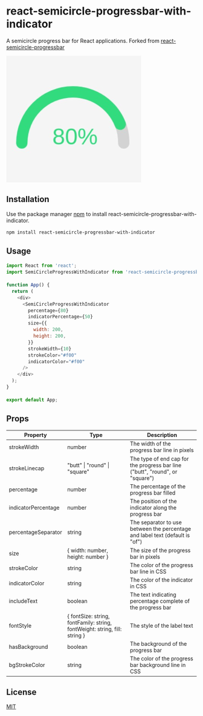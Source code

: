 # react-semicircle-progressbar-with-indicator

A semicircle progress bar for React applications.
Forked from [react-semicircle-progressbar](https://github.com/4emcos/react-semicircle-progressbar)

![alt text](https://raw.githubusercontent.com/4emcos/react-semicircle-progressbar/main/assets/example.jpg)

## Installation

Use the package manager [npm](https://www.npmjs.com/) to install react-semicircle-progressbar-with-indicator.

```bash
npm install react-semicircle-progressbar-with-indicator
```

## Usage

```javascript
import React from 'react';
import SemiCircleProgressWithIndicator from 'react-semicircle-progressbar-with-indicator';

function App() {
  return (
    <div>
      <SemiCircleProgressWithIndicator
        percentage={80}
        indicatorPercentage={50}
        size={{
          width: 200,
          height: 200,
        }}
        strokeWidth={10}
        strokeColor="#f00"
        indicatorColor="#f00"
      />
    </div>
  );
}

export default App;
```


## Props

| Property            | Type                                                                       | Description                                                                  |
|---------------------|----------------------------------------------------------------------------|------------------------------------------------------------------------------|
| strokeWidth         | number                                                                     | The width of the progress bar line in pixels                                 |
| strokeLinecap       | "butt" &#124; "round" &#124; "square"                                      | The type of end cap for the progress bar line ("butt", "round", or "square") |
| percentage          | number                                                                     | The percentage of the progress bar filled                                    |
| indicatorPercentage | number                                                                     | The position of the indicator along the progress bar                         |
| percentageSeparator | string                                                                     | The separator to use between the percentage and label text (default is "of") |
| size                | { width: number, height: number }                                          | The size of the progress bar in pixels                                       |
| strokeColor         | string                                                                     | The color of the progress bar line in CSS                                    |
| indicatorColor      | string                                                                     | The color of the indicator in CSS                                            |
| includeText         | boolean                                                                    | The text indicating percentage complete of the progress bar                  |
| fontStyle           | { fontSize: string, fontFamily: string, fontWeight: string, fill: string } | The style of the label text                                                  |
| hasBackground       | boolean                                                                    | The background of the progress bar                                           |
| bgStrokeColor       | string                                                                     | The color of the progress bar background line in CSS                         |

## License
[MIT](https://choosealicense.com/licenses/mit/)